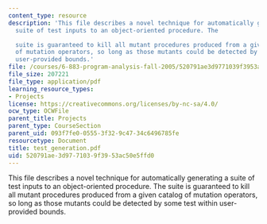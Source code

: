 ```yaml
---
content_type: resource
description: 'This file describes a novel technique for automatically generating a
  suite of test inputs to an object-oriented procedure. The

  suite is guaranteed to kill all mutant procedures produced from a given catalog
  of mutation operators, so long as those mutants could be detected by some test within
  user-provided bounds.'
file: /courses/6-883-program-analysis-fall-2005/520791ae3d9771039f3953ac50e5ffd0_test_generation.pdf
file_size: 207221
file_type: application/pdf
learning_resource_types:
- Projects
license: https://creativecommons.org/licenses/by-nc-sa/4.0/
ocw_type: OCWFile
parent_title: Projects
parent_type: CourseSection
parent_uid: 093f7fe0-0555-3f32-9c47-34c6496785fe
resourcetype: Document
title: test_generation.pdf
uid: 520791ae-3d97-7103-9f39-53ac50e5ffd0
---
```

This file describes a novel technique for automatically generating a suite of test inputs to an object-oriented procedure. The
suite is guaranteed to kill all mutant procedures produced from a given catalog of mutation operators, so long as those mutants could be detected by some test within user-provided bounds.